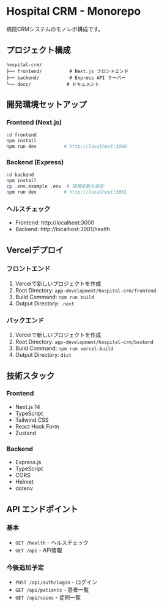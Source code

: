 # Hospital CRM - Monorepo

病院CRMシステムのモノレポ構成です。

## プロジェクト構成

```
hospital-crm/
├── frontend/          # Next.js フロントエンド
├── backend/           # Express API サーバー
└── docs/             # ドキュメント
```

## 開発環境セットアップ

### Frontend (Next.js)

```bash
cd frontend
npm install
npm run dev          # http://localhost:3000
```

### Backend (Express)

```bash
cd backend
npm install
cp .env.example .env  # 環境変数を設定
npm run dev          # http://localhost:3001
```

### ヘルスチェック

- Frontend: http://localhost:3000
- Backend: http://localhost:3001/health

## Vercelデプロイ

### フロントエンド
1. Vercelで新しいプロジェクトを作成
2. Root Directory: `app-development/hospital-crm/frontend`
3. Build Command: `npm run build`
4. Output Directory: `.next`

### バックエンド  
1. Vercelで新しいプロジェクトを作成
2. Root Directory: `app-development/hospital-crm/backend`
3. Build Command: `npm run vercel-build`
4. Output Directory: `dist`

## 技術スタック

### Frontend
- Next.js 14
- TypeScript
- Tailwind CSS
- React Hook Form
- Zustand

### Backend
- Express.js
- TypeScript
- CORS
- Helmet
- dotenv

## API エンドポイント

### 基本
- `GET /health` - ヘルスチェック
- `GET /api` - API情報

### 今後追加予定
- `POST /api/auth/login` - ログイン
- `GET /api/patients` - 患者一覧
- `GET /api/cases` - 症例一覧
